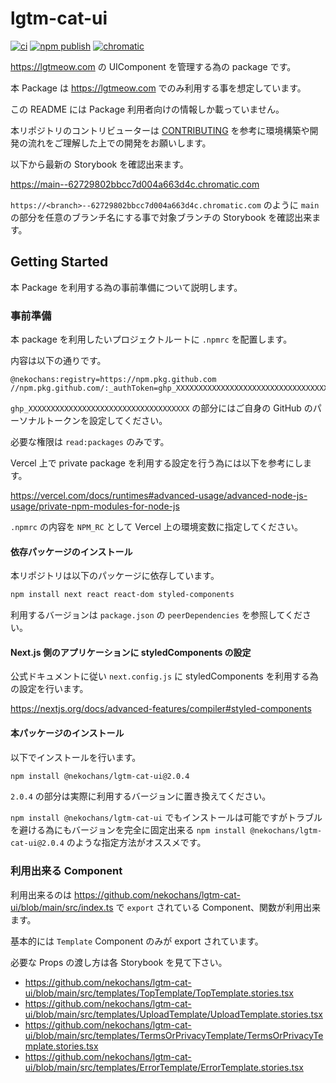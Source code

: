# lgtm-cat-ui

[![ci](https://github.com/nekochans/lgtm-cat-ui/actions/workflows/ci.yml/badge.svg)](https://github.com/nekochans/lgtm-cat-ui/actions/workflows/ci.yml)
[![npm publish](https://github.com/nekochans/lgtm-cat-ui/actions/workflows/npm-publish.yml/badge.svg)](https://github.com/nekochans/lgtm-cat-ui/actions/workflows/npm-publish.yml)
[![chromatic](https://github.com/nekochans/lgtm-cat-ui/actions/workflows/chromatic.yml/badge.svg)](https://github.com/nekochans/lgtm-cat-ui/actions/workflows/chromatic.yml)

https://lgtmeow.com の UIComponent を管理する為の package です。

本 Package は https://lgtmeow.com でのみ利用する事を想定しています。

この README には Package 利用者向けの情報しか載っていません。

本リポジトリのコントリビューターは [CONTRIBUTING](https://github.com/nekochans/lgtm-cat-ui/blob/main/.github/CONTRIBUTING.md) を参考に環境構築や開発の流れをご理解した上での開発をお願いします。

以下から最新の Storybook を確認出来ます。

https://main--62729802bbcc7d004a663d4c.chromatic.com

`https://<branch>--62729802bbcc7d004a663d4c.chromatic.com` のように `main` の部分を任意のブランチ名にする事で対象ブランチの Storybook を確認出来ます。

## Getting Started

本 Package を利用する為の事前準備について説明します。

### 事前準備

本 package を利用したいプロジェクトルートに `.npmrc` を配置します。

内容は以下の通りです。

```
@nekochans:registry=https://npm.pkg.github.com
//npm.pkg.github.com/:_authToken=ghp_XXXXXXXXXXXXXXXXXXXXXXXXXXXXXXXXXXXX
```

`ghp_XXXXXXXXXXXXXXXXXXXXXXXXXXXXXXXXXXXX` の部分にはご自身の GitHub のパーソナルトークンを設定してください。

必要な権限は `read:packages` のみです。

Vercel 上で private package を利用する設定を行う為には以下を参考にします。

https://vercel.com/docs/runtimes#advanced-usage/advanced-node-js-usage/private-npm-modules-for-node-js

`.npmrc` の内容を `NPM_RC` として Vercel 上の環境変数に指定してください。

#### 依存パッケージのインストール

本リポジトリは以下のパッケージに依存しています。

```bash
npm install next react react-dom styled-components
```

利用するバージョンは `package.json` の `peerDependencies` を参照してください。

#### Next.js 側のアプリケーションに styledComponents の設定

公式ドキュメントに従い `next.config.js` に styledComponents を利用する為の設定を行います。

https://nextjs.org/docs/advanced-features/compiler#styled-components

#### 本パッケージのインストール

以下でインストールを行います。

```bash
npm install @nekochans/lgtm-cat-ui@2.0.4
```

`2.0.4` の部分は実際に利用するバージョンに置き換えてください。

`npm install @nekochans/lgtm-cat-ui` でもインストールは可能ですがトラブルを避ける為にもバージョンを完全に固定出来る `npm install @nekochans/lgtm-cat-ui@2.0.4` のような指定方法がオススメです。

### 利用出来る Component

利用出来るのは https://github.com/nekochans/lgtm-cat-ui/blob/main/src/index.ts で `export` されている Component、関数が利用出来ます。

基本的には `Template` Component のみが export されています。

必要な Props の渡し方は各 Storybook を見て下さい。

- https://github.com/nekochans/lgtm-cat-ui/blob/main/src/templates/TopTemplate/TopTemplate.stories.tsx
- https://github.com/nekochans/lgtm-cat-ui/blob/main/src/templates/UploadTemplate/UploadTemplate.stories.tsx
- https://github.com/nekochans/lgtm-cat-ui/blob/main/src/templates/TermsOrPrivacyTemplate/TermsOrPrivacyTemplate.stories.tsx
- https://github.com/nekochans/lgtm-cat-ui/blob/main/src/templates/ErrorTemplate/ErrorTemplate.stories.tsx
